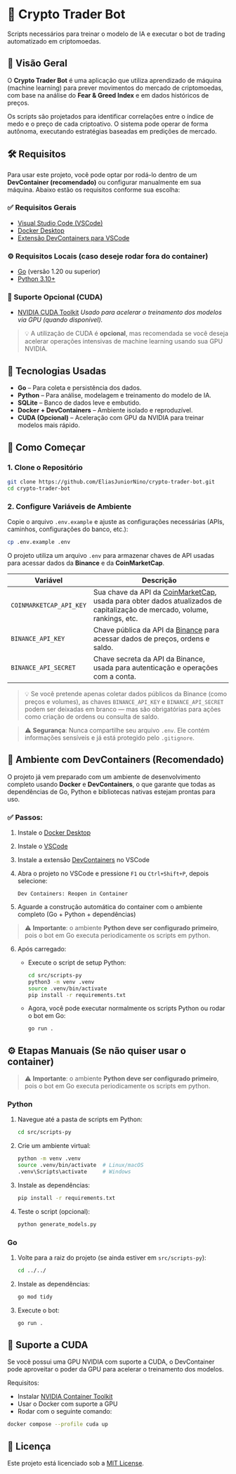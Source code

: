 # 🚀 Crypto Trader Bot

Scripts necessários para treinar o modelo de IA e executar o bot de trading automatizado em criptomoedas.

## 📌 Visão Geral

O **Crypto Trader Bot** é uma aplicação que utiliza aprendizado de máquina (machine learning) para prever movimentos do mercado de criptomoedas, com base na análise do **Fear & Greed Index** e em dados históricos de preços.

Os scripts são projetados para identificar correlações entre o índice de medo e o preço de cada criptoativo. O sistema pode operar de forma autônoma, executando estratégias baseadas em predições de mercado.

## 🛠️ Requisitos

Para usar este projeto, você pode optar por rodá-lo dentro de um **DevContainer (recomendado)** ou configurar manualmente em sua máquina. Abaixo estão os requisitos conforme sua escolha:

### ✅ Requisitos Gerais

* [Visual Studio Code (VSCode)](https://code.visualstudio.com/)
* [Docker Desktop](https://www.docker.com/products/docker-desktop)
* [Extensão DevContainers para VSCode](https://marketplace.visualstudio.com/items?itemName=ms-vscode-remote.remote-containers)

### ⚙️ Requisitos Locais (caso deseje rodar fora do container)

* [Go](https://golang.org/dl/) (versão 1.20 ou superior)
* [Python 3.10+](https://www.python.org/)

### 🚀 Suporte Opcional (CUDA)

* [NVIDIA CUDA Toolkit](https://developer.nvidia.com/cuda-downloads)
  *Usado para acelerar o treinamento dos modelos via GPU (quando disponível).*

> 💡 A utilização de CUDA é **opcional**, mas recomendada se você deseja acelerar operações intensivas de machine learning usando sua GPU NVIDIA.

## 🧪 Tecnologias Usadas

* **Go** – Para coleta e persistência dos dados.
* **Python** – Para análise, modelagem e treinamento do modelo de IA.
* **SQLite** – Banco de dados leve e embutido.
* **Docker + DevContainers** – Ambiente isolado e reproduzível.
* **CUDA (Opcional)** – Aceleração com GPU da NVIDIA para treinar modelos mais rápido.

## 🚀 Como Começar

### 1. Clone o Repositório

```bash
git clone https://github.com/EliasJuniorNino/crypto-trader-bot.git
cd crypto-trader-bot
```

### 2. Configure Variáveis de Ambiente

Copie o arquivo `.env.example` e ajuste as configurações necessárias (APIs, caminhos, configurações do banco, etc.):

```bash
cp .env.example .env
```

O projeto utiliza um arquivo `.env` para armazenar chaves de API usadas para acessar dados da **Binance** e da **CoinMarketCap**.

| Variável                | Descrição                                                                                                                                                   |
| ----------------------- | ----------------------------------------------------------------------------------------------------------------------------------------------------------- |
| `COINMARKETCAP_API_KEY` | Sua chave da API da [CoinMarketCap](https://coinmarketcap.com/api/), usada para obter dados atualizados de capitalização de mercado, volume, rankings, etc. |
| `BINANCE_API_KEY`       | Chave pública da API da [Binance](https://www.binance.com/en/support/faq/360002502072) para acessar dados de preços, ordens e saldo.                        |
| `BINANCE_API_SECRET`    | Chave secreta da API da Binance, usada para autenticação e operações com a conta.                                                                           |

> 💡 Se você pretende apenas coletar dados públicos da Binance (como preços e volumes), as chaves `BINANCE_API_KEY` e `BINANCE_API_SECRET` podem ser deixadas em branco — mas são obrigatórias para ações como criação de ordens ou consulta de saldo.

> ⚠️ **Segurança**: Nunca compartilhe seu arquivo `.env`. Ele contém informações sensíveis e já está protegido pelo `.gitignore`.

## 🐳 Ambiente com DevContainers (Recomendado)

O projeto já vem preparado com um ambiente de desenvolvimento completo usando **Docker** e **DevContainers**, o que garante que todas as dependências de Go, Python e bibliotecas nativas estejam prontas para uso.

### ✅ Passos:

1. Instale o [Docker Desktop](https://www.docker.com/products/docker-desktop)

2. Instale o [VSCode](https://code.visualstudio.com/)

3. Instale a extensão [DevContainers](https://marketplace.visualstudio.com/items?itemName=ms-vscode-remote.remote-containers) no VSCode

4. Abra o projeto no VSCode e pressione `F1` ou `Ctrl+Shift+P`, depois selecione:

   ```
   Dev Containers: Reopen in Container
   ```

5. Aguarde a construção automática do container com o ambiente completo (Go + Python + dependências)

> ⚠️ **Importante**: o ambiente **Python deve ser configurado primeiro**, pois o bot em Go executa periodicamente os scripts em python.

6. Após carregado:

   * Execute o script de setup Python:

     ```bash
     cd src/scripts-py
     python3 -m venv .venv
     source .venv/bin/activate
     pip install -r requirements.txt
     ```

   * Agora, você pode executar normalmente os scripts Python ou rodar o bot em Go:

     ```bash
     go run .
     ```

## ⚙️ Etapas Manuais (Se não quiser usar o container)

> ⚠️ **Importante**: o ambiente **Python deve ser configurado primeiro**, pois o bot em Go executa periodicamente os scripts em python.

### Python

1. Navegue até a pasta de scripts em Python:

   ```bash
   cd src/scripts-py
   ```

2. Crie um ambiente virtual:

   ```bash
   python -m venv .venv
   source .venv/bin/activate  # Linux/macOS
   .venv\Scripts\activate     # Windows
   ```

3. Instale as dependências:

   ```bash
   pip install -r requirements.txt
   ```

4. Teste o script (opcional):

   ```bash
   python generate_models.py
   ```

### Go

1. Volte para a raiz do projeto (se ainda estiver em `src/scripts-py`):

   ```bash
   cd ../../
   ```

2. Instale as dependências:

   ```bash
   go mod tidy
   ```

3. Execute o bot:

   ```bash
   go run .
   ```

## 🎁 Suporte a CUDA

Se você possui uma GPU NVIDIA com suporte a CUDA, o DevContainer pode aproveitar o poder da GPU para acelerar o treinamento dos modelos.

Requisitos:

* Instalar [NVIDIA Container Toolkit](https://docs.nvidia.com/datacenter/cloud-native/container-toolkit/install-guide.html)
* Usar o Docker com suporte a GPU
* Rodar com o seguinte comando:

```bash
docker compose --profile cuda up
```

## 📄 Licença

Este projeto está licenciado sob a [MIT License](LICENSE).
